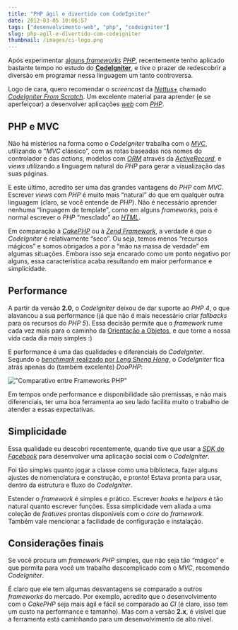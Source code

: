 ```yaml
---
title: "PHP ágil e divertido com CodeIgniter"
date: 2012-03-05 10:06:57
tags: ["desenvolvimento-web", "php", "codeigniter"]
slug: php-agil-e-divertido-com-codeigniter
thumbnail: /images/ci-logo.png
---
```


Após experimentar [alguns *frameworks*][] [*PHP*][], recentemente tenho
aplicado bastante tempo no estudo do [**CodeIgniter**][], e tive o prazer de
redescobrir a diversão em programar nessa linguagem um tanto controversa.

Logo de cara, quero recomendar o _screencast_ da [*Nettus+*][] chamado
[*CodeIgniter From Scratch*][]. Um excelente material para aprender (e
se aperfeiçoar) a desenvolver aplicações [*web*][] com [*PHP*][].

## PHP e MVC

Não há mistérios na forma como o _CodeIgniter_ trabalha com o [*MVC*][],
utilizando o “_MVC_ clássico”, com as rotas baseadas nos nomes do
controlador e das _actions_, modelos com [*ORM*][] através da
[*ActiveRecord*][], e _views_ utilizando a linguagem natural do _PHP_
para gerar a visualização das suas páginas.

E este último, acredito ser uma das grandes vantagens do _PHP_ com
_MVC_. Escrever _views_ com _PHP_ é muito mais “natural” do que em
qualquer outra linguagem (claro, se você entende de _PHP_). Não é
necessário aprender nenhuma “linguagem de template”, como em alguns
_frameworks_, pois é normal escrever o _PHP_ “mesclado” ao [*HTML*][].

Em comparação à [*CakePHP*][] ou à [*Zend Framework*][], a verdade é que
o _CodeIgniter_ é relativamente “seco”. Ou seja, temos menos “recursos
mágicos” e somos obrigados a por a “mão na massa de verdade” em algumas
situações. Embora isso seja encarado como um ponto negativo por alguns,
essa característica acaba resultando em maior performance e
simplicidade.

## Performance

A partir da versão **2.0**, o _CodeIgniter_ deixou de dar suporte ao
_PHP 4_, o que alavancou a sua performance (já que não é mais necessário criar
_fallbacks_ para os recursos do _PHP 5_). Essa decisão permite que o
_framework_ rume cada vez mais para o caminho da [Orientação a Objetos][],
e que torne a nossa vida cada dia mais simples :)

E performance é uma das qualidades e diferenciais do _CodeIgniter_.
Segundo o [*benchmark* realizado por *Leng Sheng Hong*][], o
_CodeIgniter_ fica atrás apenas do (também excelente) _DooPHP_:

!["Comparativo entre Frameworks PHP"](/images/benchmark-php.png "Comparativo entre Frameworks PHP")

Em tempos onde performance e disponibilidade são premissas, e não mais
diferenciais, ter uma boa ferramenta ao seu lado facilita muito o
trabalho de atender a essas expectativas.

## Simplicidade

Essa qualidade eu descobri recentemente, quando tive que usar a
[*SDK* do *Facebook*][] para desenvolver uma aplicação social com o
_CodeIgniter_.

Foi tão simples quanto jogar a classe como uma biblioteca, fazer alguns
ajustes de nomenclatura e construção, e pronto! Estava pronta para usar,
dentro da estrutura e fluxo do _CodeIgniter_.

Estender o _framework_ é simples e prático. Escrever _hooks_ e _helpers_
é tão natural quanto escrever funções. Essa simplicidade vem aliada a
uma coleção de _features_ prontas disponíveis com o _core_ do
_framework_. Também vale mencionar a facilidade de configuração e
instalação.

## Considerações finais

Se você procura um _framework PHP_ simples, que não seja tão “mágico” e
que permita para você um trabalho descomplicado com o _MVC_, recomendo
_CodeIgniter_.

É claro que ele tem algumas desvantagens se comparado a outros
_frameworks_ do mercado. Por exemplo, acredito que o desenvolvimento com
o _CakePHP_ seja mais ágil e fácil se comparado ao _CI_ (é claro,
isso tem um custo na performance e tamanho). Mas com a versão **2.x**, é
visível que a ferramenta está caminhando para um desenvolvimento de alto
nível.

[alguns *frameworks*]: /2010/11/27/agilidade-em-php-conhecendo-algumas-frameworks.html "Agilidade em PHP: Conhecendo algumas frameworks – Parte 1"
[*php*]: /tag/php.html "Leia mais sobre PHP"
[**codeigniter**]: http://codeigniter.com/ "CodeIgniter: Open source PHP web application framework"
[*nettus+*]: http://net.tutsplus.com/ "Web development tutorials, from beginner to advanced"
[*codeigniter from scratch*]: http://net.tutsplus.com/sessions/codeigniter-from-scratch/ "Confira a série de screencasts sobre desenvolvimento com PHP e CodeIgniter"
[*web*]: /tag/desenvolvimento-web.html "Leia mais sobre Web"
[*mvc*]: http://pt.wikipedia.org/wiki/MVC "Leia mais sobre Model-View-Controller"
[*orm*]: http://pt.wikipedia.org/wiki/Mapeamento_objeto-relacional "Leia mais sobre Mapeamento Objeto-Relacional"
[*activerecord*]: http://www.phpactiverecord.org/ "Faça ORM em PHP com a ActiveRecord"
[*html*]: /tag/html5.html "Leia mais sobre HTML"
[*cakephp*]: http://cakephp.org/ "Conheça a CakePHP"
[*zend framework*]: http://framework.zend.com/ "Conheça a poderosa Zend"
[orientação a objetos]: /tag/oop.html "Leia mais sobre OOP"
[*benchmark* realizado por *leng sheng hong*]: https://github.com/darkredz/Web-Framework-Benchmark/blob/master/benchmark.png "Veja o repositório no GitHub do benchmark"
[*sdk* do *facebook*]: https://github.com/facebook/php-sdk "Conheça a SDK-PHP do Facebook, no GitHub"
